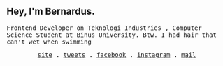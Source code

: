 ## Hey, I'm Bernardus.

  <samp>
 Frontend Developer on Teknologi Industries , Computer Science Student at Binus University.
 Btw. I had hair that can't wet when swimming 
  </samp>
 <p align="center">
<samp>
    <a href="https://myland-0length.vercel.app" rel="nofollow">site</a> .
    <a href="https://twitter.com/0length" rel="nofollow">tweets</a> .
    <a href="https://facebook.com/0length" rel="nofollow">facebook</a> .
    <a href="https://instagram.com/0length" rel="nofollow">instagram</a> .
    <a href="mailto:fajarjunyor13@gmail.com" rel="nofollow">mail</a> 
  </samp>
  </p>
